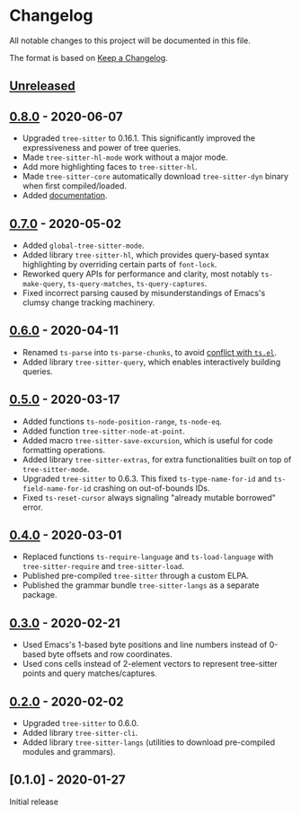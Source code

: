 # Changelog
All notable changes to this project will be documented in this file.

The format is based on [Keep a Changelog](https://keepachangelog.com/en/1.0.0/).

## [Unreleased]

## [0.8.0] - 2020-06-07
- Upgraded `tree-sitter` to 0.16.1. This significantly improved the expressiveness and power of tree queries.
- Made `tree-sitter-hl-mode` work without a major mode.
- Add more highlighting faces to `tree-sitter-hl`.
- Made `tree-sitter-core` automatically download `tree-sitter-dyn` binary when first compiled/loaded.
- Added [documentation](https://ubolonton.github.io/emacs-tree-sitter/).

## [0.7.0] - 2020-05-02
- Added `global-tree-sitter-mode`.
- Added library `tree-sitter-hl`, which provides query-based syntax highlighting by overriding certain parts of `font-lock`.
- Reworked query APIs for performance and clarity, most notably `ts-make-query`, `ts-query-matches`, `ts-query-captures`.
- Fixed incorrect parsing caused by misunderstandings of Emacs's clumsy change tracking machinery.

## [0.6.0] - 2020-04-11
- Renamed `ts-parse` into `ts-parse-chunks`, to avoid [conflict with `ts.el`](https://github.com/ubolonton/emacs-tree-sitter/issues/35).
- Added library `tree-sitter-query`, which enables interactively building queries.

## [0.5.0] - 2020-03-17
- Added functions `ts-node-position-range`, `ts-node-eq`.
- Added function `tree-sitter-node-at-point`.
- Added macro `tree-sitter-save-excursion`, which is useful for code formatting operations.
- Added library `tree-sitter-extras`, for extra functionalities built on top of `tree-sitter-mode`.
- Upgraded `tree-sitter` to 0.6.3. This fixed `ts-type-name-for-id` and `ts-field-name-for-id` crashing on out-of-bounds IDs.
- Fixed `ts-reset-cursor` always signaling "already mutable borrowed" error.

## [0.4.0] - 2020-03-01

- Replaced functions `ts-require-language` and `ts-load-language` with `tree-sitter-require` and `tree-sitter-load`.
- Published pre-compiled `tree-sitter` through a custom ELPA.
- Published the grammar bundle `tree-sitter-langs` as a separate package.

## [0.3.0] - 2020-02-21
- Used Emacs's 1-based byte positions and line numbers instead of 0-based byte offsets and row coordinates.
- Used cons cells instead of 2-element vectors to represent tree-sitter points and query matches/captures.

## [0.2.0] - 2020-02-02
- Upgraded `tree-sitter` to 0.6.0.
- Added library `tree-sitter-cli`.
- Added library `tree-sitter-langs` (utilities to download pre-compiled modules and grammars).

## [0.1.0] - 2020-01-27
Initial release

[Unreleased]: https://github.com/ubolonton/emacs-tree-sitte/compare/0.8.0...HEAD
[0.8.0]: https://github.com/ubolonton/emacs-tree-sitte/compare/0.7.0...0.8.0
[0.7.0]: https://github.com/ubolonton/emacs-tree-sitte/compare/0.6.0...0.7.0
[0.6.0]: https://github.com/ubolonton/emacs-tree-sitte/compare/0.5.0...0.6.0
[0.5.0]: https://github.com/ubolonton/emacs-tree-sitte/compare/0.4.0...0.5.0
[0.4.0]: https://github.com/ubolonton/emacs-tree-sitte/compare/0.3.0...0.4.0
[0.3.0]: https://github.com/ubolonton/emacs-tree-sitte/compare/0.2.0...0.3.0
[0.2.0]: https://github.com/ubolonton/emacs-tree-sitte/compare/0.1.0...0.2.0
